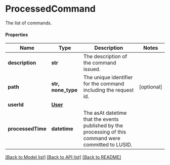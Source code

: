 # ProcessedCommand

The list of commands.

#### Properties
Name | Type | Description | Notes
------------ | ------------- | ------------- | -------------
**description** | **str** | The description of the command issued. | 
**path** | **str, none_type** | The unique identifier for the command including the request id. | [optional] 
**userId** | [**User**](User.md) |  | 
**processedTime** | **datetime** | The asAt datetime that the events published by the processing of this command were committed to LUSID. | 

[[Back to Model list]](../README.md#documentation-for-models) [[Back to API list]](../README.md#documentation-for-api-endpoints) [[Back to README]](../README.md)

